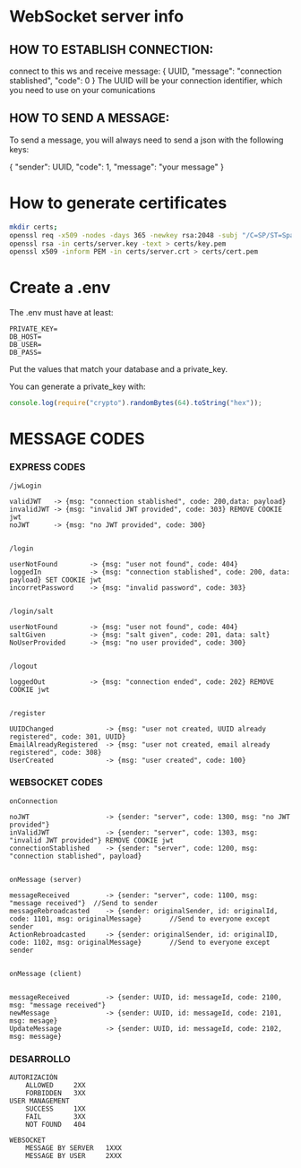 # WebSocket server info #

## HOW TO ESTABLISH CONNECTION: ##

 connect to this ws and receive message:
 { UUID, "message": "connection stablished", "code": 0 }
 The UUID will be your connection identifier, which you need to use
 on your comunications

## HOW TO SEND A MESSAGE: ##

 To send a message, you will always need to send a json with the following
 keys:

 { "sender": UUID, "code": 1, "message": "your message" }


# How to generate certificates #

```bash
mkdir certs;
openssl req -x509 -nodes -days 365 -newkey rsa:2048 -subj "/C=SP/ST=Spain/L=Madrid/O=42/CN=127.0.0.1" -keyout certs/server.key -out certs/server.crt;
openssl rsa -in certs/server.key -text > certs/key.pem     
openssl x509 -inform PEM -in certs/server.crt > certs/cert.pem
```

# Create a .env #

The .env must have at least:

```.env
PRIVATE_KEY=
DB_HOST=
DB_USER=
DB_PASS=
```

Put the values that match your database and a private_key.

You can generate a private_key with:
```js
console.log(require("crypto").randomBytes(64).toString("hex"));
```


# MESSAGE CODES #

### EXPRESS CODES ###


	/jwLogin

	validJWT   -> {msg: "connection stablished", code: 200,data: payload}
	invalidJWT -> {msg: "invalid JWT provided", code: 303} REMOVE COOKIE jwt
	noJWT      -> {msg: "no JWT provided", code: 300}


	/login

	userNotFound		-> {msg: "user not found", code: 404}
	loggedIn	 		-> {msg: "connection stablished", code: 200, data: payload} SET COOKIE jwt
	incorretPassword	-> {msg: "invalid password", code: 303}


	/login/salt

	userNotFound		-> {msg: "user not found", code: 404}
	saltGiven			-> {msg: "salt given", code: 201, data: salt}
	NoUserProvided		-> {msg: "no user provided", code: 300}


	/logout

	loggedOut			-> {msg: "connection ended", code: 202} REMOVE COOKIE jwt


	/register

	UUIDChanged				-> {msg: "user not created, UUID already registered", code: 301, UUID}
	EmailAlreadyRegistered	-> {msg: "user not created, email already registered", code: 308}
	UserCreated				-> {msg: "user created", code: 100}



### WEBSOCKET CODES ###

	onConnection

	noJWT					-> {sender: "server", code: 1300, msg: "no JWT provided"}
	inValidJWT				-> {sender: "server", code: 1303, msg: "invalid JWT provided"} REMOVE COOKIE jwt
	connectionStablished	-> {sender: "server", code: 1200, msg: "connection stablished", payload}


	onMessage (server)

	messageReceived			-> {sender: "server", code: 1100, msg: "message received"}	//Send to sender
	messageRebroadcasted	-> {sender: originalSender, id: originalId, code: 1101, msg: originalMessage}		//Send to everyone except sender
	ActionRebroadcasted		-> {sender: originalSender, id: originalID, code: 1102, msg: originalMessage}		//Send to everyone except sender


	onMessage (client)


	messageReceived			-> {sender: UUID, id: messageId, code: 2100, msg: "message received"}
	newMessage				-> {sender: UUID, id: messageId, code: 2101, msg: mesage}
	UpdateMessage			-> {sender: UUID, id: messageId, code: 2102, msg: message}


### DESARROLLO ###
	AUTORIZACIÓN
		ALLOWED		2XX
		FORBIDDEN	3XX
	USER MANAGEMENT
		SUCCESS		1XX
		FAIL		3XX
		NOT FOUND	404

	WEBSOCKET
		MESSAGE BY SERVER	1XXX
		MESSAGE BY USER		2XXX
